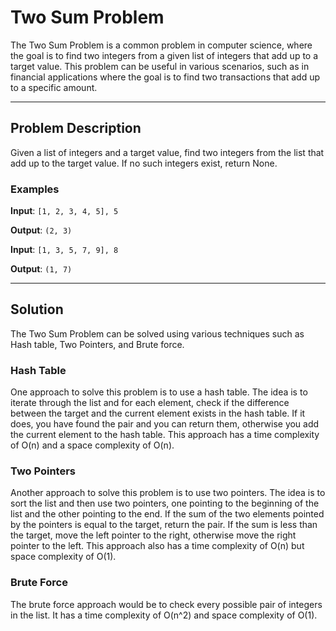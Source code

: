 # Two Sum Problem
The Two Sum Problem is a common problem in computer science, where the goal is to find two integers from a given list of integers that add up to a target value. This problem can be useful in various scenarios, such as in financial applications where the goal is to find two transactions that add up to a specific amount.

___

## Problem Description
Given a list of integers and a target value, find two integers from the list that add up to the target value. If no such integers exist, return None.

### Examples

**Input**: `[1, 2, 3, 4, 5], 5`

**Output**: `(2, 3)`

**Input**: `[1, 3, 5, 7, 9], 8`

**Output**: `(1, 7)`

___

## Solution
The Two Sum Problem can be solved using various techniques such as Hash table, Two Pointers, and Brute force.

### Hash Table
One approach to solve this problem is to use a hash table. The idea is to iterate through the list and for each element, check if the difference between the target and the current element exists in the hash table. If it does, you have found the pair and you can return them, otherwise you add the current element to the hash table. This approach has a time complexity of O(n) and a space complexity of O(n).

### Two Pointers
Another approach to solve this problem is to use two pointers. The idea is to sort the list and then use two pointers, one pointing to the beginning of the list and the other pointing to the end. If the sum of the two elements pointed by the pointers is equal to the target, return the pair. If the sum is less than the target, move the left pointer to the right, otherwise move the right pointer to the left. This approach also has a time complexity of O(n) but space complexity of O(1).

### Brute Force
The brute force approach would be to check every possible pair of integers in the list. It has a time complexity of O(n^2) and space complexity of O(1).